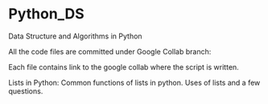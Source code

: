 # Python_DS

Data Structure and Algorithms in Python


All the code files are committed under Google Collab branch:

Each file contains link to the google collab where the script is written.

Lists in Python: Common functions of lists in python. Uses of lists and a few questions.
